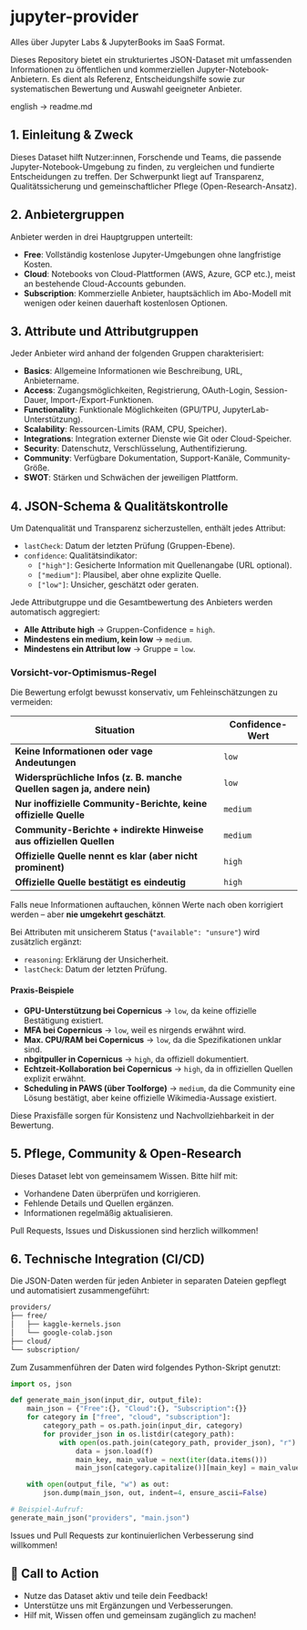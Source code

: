 # jupyter-provider
Alles über Jupyter Labs & JupyterBooks im SaaS Format.

Dieses Repository bietet ein strukturiertes JSON-Dataset mit umfassenden Informationen zu öffentlichen und kommerziellen Jupyter-Notebook-Anbietern. Es dient als Referenz, Entscheidungshilfe sowie zur systematischen Bewertung und Auswahl geeigneter Anbieter.  
  
english -> readme.md  

## 1. Einleitung & Zweck

Dieses Dataset hilft Nutzer\:innen, Forschende und Teams, die passende Jupyter-Notebook-Umgebung zu finden, zu vergleichen und fundierte Entscheidungen zu treffen. Der Schwerpunkt liegt auf Transparenz, Qualitätssicherung und gemeinschaftlicher Pflege (Open-Research-Ansatz).

## 2. Anbietergruppen

Anbieter werden in drei Hauptgruppen unterteilt:

- **Free**: Vollständig kostenlose Jupyter-Umgebungen ohne langfristige Kosten.
- **Cloud**: Notebooks von Cloud-Plattformen (AWS, Azure, GCP etc.), meist an bestehende Cloud-Accounts gebunden.
- **Subscription**: Kommerzielle Anbieter, hauptsächlich im Abo-Modell mit wenigen oder keinen dauerhaft kostenlosen Optionen.

## 3. Attribute und Attributgruppen

Jeder Anbieter wird anhand der folgenden Gruppen charakterisiert:

- **Basics**: Allgemeine Informationen wie Beschreibung, URL, Anbietername.
- **Access**: Zugangsmöglichkeiten, Registrierung, OAuth-Login, Session-Dauer, Import-/Export-Funktionen.
- **Functionality**: Funktionale Möglichkeiten (GPU/TPU, JupyterLab-Unterstützung).
- **Scalability**: Ressourcen-Limits (RAM, CPU, Speicher).
- **Integrations**: Integration externer Dienste wie Git oder Cloud-Speicher.
- **Security**: Datenschutz, Verschlüsselung, Authentifizierung.
- **Community**: Verfügbare Dokumentation, Support-Kanäle, Community-Größe.
- **SWOT**: Stärken und Schwächen der jeweiligen Plattform.

## 4. JSON-Schema & Qualitätskontrolle

Um Datenqualität und Transparenz sicherzustellen, enthält jedes Attribut:

- `lastCheck`: Datum der letzten Prüfung (Gruppen-Ebene).
- `confidence`: Qualitätsindikator:
  - `["high"]`: Gesicherte Information mit Quellenangabe (URL optional).
  - `["medium"]`: Plausibel, aber ohne explizite Quelle.
  - `["low"]`: Unsicher, geschätzt oder geraten.

Jede Attributgruppe und die Gesamtbewertung des Anbieters werden automatisch aggregiert:

- **Alle Attribute high** → Gruppen-Confidence = `high`.
- **Mindestens ein medium, kein low** → `medium`.
- **Mindestens ein Attribut low** → Gruppe = `low`.

### Vorsicht-vor-Optimismus-Regel

Die Bewertung erfolgt bewusst konservativ, um Fehleinschätzungen zu vermeiden:

| Situation | Confidence-Wert |
|-----------|----------------|
| **Keine Informationen oder vage Andeutungen** | `low` |
| **Widersprüchliche Infos (z. B. manche Quellen sagen ja, andere nein)** | `low` |
| **Nur inoffizielle Community-Berichte, keine offizielle Quelle** | `medium` |
| **Community-Berichte + indirekte Hinweise aus offiziellen Quellen** | `medium` |
| **Offizielle Quelle nennt es klar (aber nicht prominent)** | `high` |
| **Offizielle Quelle bestätigt es eindeutig** | `high` |

Falls neue Informationen auftauchen, können Werte nach oben korrigiert werden – aber **nie umgekehrt geschätzt**.

Bei Attributen mit unsicherem Status (`"available": "unsure"`) wird zusätzlich ergänzt:

- `reasoning`: Erklärung der Unsicherheit.
- `lastCheck`: Datum der letzten Prüfung.

#### **Praxis-Beispiele**

- **GPU-Unterstützung bei Copernicus** → `low`, da keine offizielle Bestätigung existiert.
- **MFA bei Copernicus** → `low`, weil es nirgends erwähnt wird.
- **Max. CPU/RAM bei Copernicus** → `low`, da die Spezifikationen unklar sind.
- **nbgitpuller in Copernicus** → `high`, da offiziell dokumentiert.
- **Echtzeit-Kollaboration bei Copernicus** → `high`, da in offiziellen Quellen explizit erwähnt.
- **Scheduling in PAWS (über Toolforge)** → `medium`, da die Community eine Lösung bestätigt, aber keine offizielle Wikimedia-Aussage existiert.

Diese Praxisfälle sorgen für Konsistenz und Nachvollziehbarkeit in der Bewertung.

## 5. Pflege, Community & Open-Research

Dieses Dataset lebt von gemeinsamem Wissen. Bitte hilf mit:

- Vorhandene Daten überprüfen und korrigieren.
- Fehlende Details und Quellen ergänzen.
- Informationen regelmäßig aktualisieren.

Pull Requests, Issues und Diskussionen sind herzlich willkommen!

## 6. Technische Integration (CI/CD)

Die JSON-Daten werden für jeden Anbieter in separaten Dateien gepflegt und automatisiert zusammengeführt:

```bash
providers/
├── free/
│   ├── kaggle-kernels.json
│   └── google-colab.json
├── cloud/
└── subscription/
```

Zum Zusammenführen der Daten wird folgendes Python-Skript genutzt:

```python
import os, json

def generate_main_json(input_dir, output_file):
    main_json = {"Free":{}, "Cloud":{}, "Subscription":{}}
    for category in ["free", "cloud", "subscription"]:
        category_path = os.path.join(input_dir, category)
        for provider_json in os.listdir(category_path):
            with open(os.path.join(category_path, provider_json), "r") as f:
                data = json.load(f)
                main_key, main_value = next(iter(data.items()))
                main_json[category.capitalize()][main_key] = main_value

    with open(output_file, "w") as out:
        json.dump(main_json, out, indent=4, ensure_ascii=False)

# Beispiel-Aufruf:
generate_main_json("providers", "main.json")
```

Issues und Pull Requests zur kontinuierlichen Verbesserung sind willkommen!

## 🚀 Call to Action

- Nutze das Dataset aktiv und teile dein Feedback!
- Unterstütze uns mit Ergänzungen und Verbesserungen.
- Hilf mit, Wissen offen und gemeinsam zugänglich zu machen!


